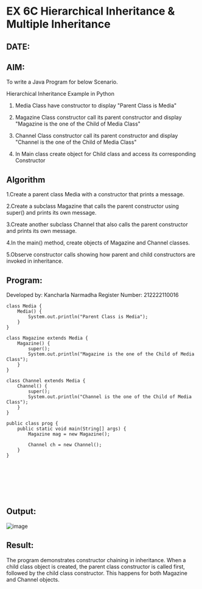
# EX 6C Hierarchical Inheritance & Multiple Inheritance
## DATE:
## AIM:
To write a Java Program for below Scenario.

Hierarchical Inheritance Example in Python

1. Media Class have constructor to display "Parent Class is Media"

2. Magazine Class constructor call its parent constructor and display "Magazine is the one of the Child of Media Class"

3. Channel Class constructor call its parent constructor and display "Channel is the one of the Child of Media Class"

4. In Main class create object for Child class and access its corresponding Constructor










## Algorithm

1.Create a parent class Media with a constructor that prints a message.

2.Create a subclass Magazine that calls the parent constructor using super() and prints its own message.

3.Create another subclass Channel that also calls the parent constructor and prints its own message.

4.In the main() method, create objects of Magazine and Channel classes.

5.Observe constructor calls showing how parent and child constructors are invoked in inheritance.




## Program:

Developed by: Kancharla Narmadha
Register Number: 212222110016
```
class Media {
    Media() {
        System.out.println("Parent Class is Media");
    }
}

class Magazine extends Media {
    Magazine() {
        super();
        System.out.println("Magazine is the one of the Child of Media Class");
    }
}

class Channel extends Media {
    Channel() {
        super();
        System.out.println("Channel is the one of the Child of Media Class");
    }
}

public class prog {
    public static void main(String[] args) {
        Magazine mag = new Magazine();

        Channel ch = new Channel();
    }
}






    
```

## Output:
![image](https://github.com/user-attachments/assets/fcf41418-4ab8-4248-9686-e0780af9e9db)


## Result:
The program demonstrates constructor chaining in inheritance. When a child class object is created, the parent class constructor is called first, followed by the child class constructor. This happens for both Magazine and Channel objects.






